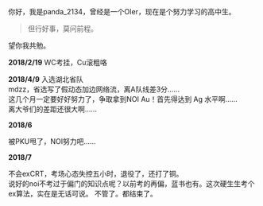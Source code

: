 你好，我是panda\_2134，曾经是一个OIer，现在是个努力学习的高中生。

>  但行好事，莫问前程。

望你我共勉。



**2018/2/19**
WC考挂，Cu滚粗咯   

**2018/4/9**
入选湖北省队  
mdzz，省选写了假动态加边网络流，离A队线差3分……   
这几个月一定要好好努力了，争取拿到NOI Au！首先得达到 Ag 水平啊……  
离大爷们的差距还很大啊……

**2018/6**

被PKU甩了，NOI努力吧……

**2018/7**

不会exCRT，考场心态失控五小时，退役了，还打了铜。    
说好的noi不考过于偏门的知识点呢？以前考的再偏，蓝书也有。这次硬生生考个ex算法，实在是无话可说。
不管了。都结束了。
